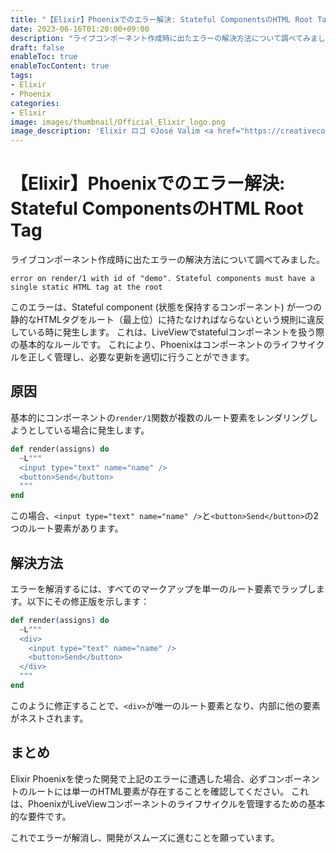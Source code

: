 ```yaml
---
title: "【Elixir】Phoenixでのエラー解決: Stateful ComponentsのHTML Root Tag"
date: 2023-06-16T01:20:00+09:00
description: "ライブコンポーネント作成時に出たエラーの解決方法について調べてみました。"
draft: false
enableToc: true
enableTocContent: true
tags: 
- Elixir
- Phoenix
categories: 
- Elixir
image: images/thumbnail/Official_Elixir_logo.png
image_description: 'Elixir ロゴ ©José Valim <a href="https://creativecommons.org/licenses/by-sa/4.0" target="_blank" rel="nofollow noopener">CC 表示-継承 4.0</a>'
---
```


# 【Elixir】Phoenixでのエラー解決: Stateful ComponentsのHTML Root Tag
ライブコンポーネント作成時に出たエラーの解決方法について調べてみました。

```
error on render/1 with id of "demo". Stateful components must have a single static HTML tag at the root
```

このエラーは、Stateful component (状態を保持するコンポーネント) が一つの静的なHTMLタグをルート（最上位）に持たなければならないという規則に違反している時に発生します。
これは、LiveViewでstatefulコンポーネントを扱う際の基本的なルールです。
これにより、Phoenixはコンポーネントのライフサイクルを正しく管理し、必要な更新を適切に行うことができます。

## 原因
基本的にコンポーネントの`render/1`関数が複数のルート要素をレンダリングしようとしている場合に発生します。

```elixir
def render(assigns) do
  ~L"""
  <input type="text" name="name" />
  <button>Send</button>
  """
end
```

この場合、`<input type="text" name="name" />`と`<button>Send</button>`の2つのルート要素があります。

## 解決方法

エラーを解消するには、すべてのマークアップを単一のルート要素でラップします。以下にその修正版を示します：

```elixir
def render(assigns) do
  ~L"""
  <div>
    <input type="text" name="name" />
    <button>Send</button>
  </div>
  """
end
```

このように修正することで、`<div>`が唯一のルート要素となり、内部に他の要素がネストされます。

## まとめ
Elixir Phoenixを使った開発で上記のエラーに遭遇した場合、必ずコンポーネントのルートには単一のHTML要素が存在することを確認してください。
これは、PhoenixがLiveViewコンポーネントのライフサイクルを管理するための基本的な要件です。

これでエラーが解消し、開発がスムーズに進むことを願っています。
